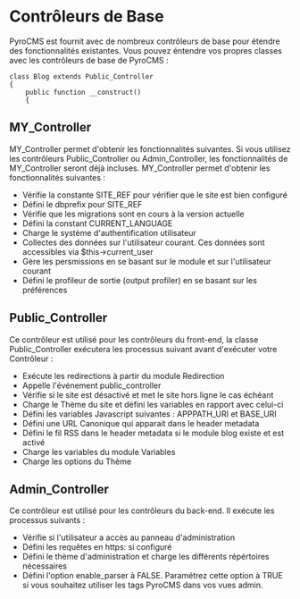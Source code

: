 # Contrôleurs de Base

PyroCMS est fournit avec de nombreux contrôleurs de base pour étendre des fonctionnalités existantes. Vous pouvez éntendre vos propres classes avec les contrôleurs de base de PyroCMS&nbsp;:

	class Blog extends Public_Controller
	{
		public function __construct()
		{


## MY\_Controller

MY\_Controller permet d'obtenir les fonctionnalités suivantes. Si vous utilisez les contrôleurs Public\_Controller ou Admin_Controller, les fonctionnalités de MY\_Controller seront déjà incluses. MY\_Controller permet d'obtenir les fonctionnalités suivantes&nbsp;:

* Vérifie la constante SITE_REF pour vérifier que le site est bien configuré
* Défini le dbprefix pour SITE_REF
* Vérifie que les migrations sont en cours à la version actuelle
* Défini la constant CURRENT_LANGUAGE
* Charge le système d'authentification utilisateur
* Collectes des données sur l'utilisateur courant. Ces données sont accessibles via $this->current_user
* Gère les persmissions en se basant sur le module et sur l'utilisateur courant
* Défini le profileur de sortie (output profiler) en se basant sur les préférences

## Public\_Controller

Ce contrôleur est utilisé pour les contrôleurs du front-end, la classe Public\_Controller exécutera les processus suivant avant d'exécuter votre Contrôleur&nbsp;:

* Exécute les redirections à partir du module Redirection
* Appelle l'événement public_controller
* Vérifie si le site est désactivé et met le site hors ligne le cas échéant
* Charge le Thème du site et défini les variables en rapport avec celui-ci
* Défini les variables Javascript suivantes : APPPATH_URI et BASE_URI
* Défini une URL Canonique qui apparait dans le header metadata
* Défini le fil RSS dans le header metadata si le module blog existe et est activé
* Charge les variables du module Variables
* Charge les options du Thème

## Admin\_Controller

Ce contrôleur est utilisé pour les contrôleurs du back-end. Il exécute les processus suivants&nbsp;:

* Vérifie si l'utilisateur a accès au panneau d'administration
* Défini les requêtes en https: si configuré
* Défini le thème d'administration et charge les différents répértoires nécessaires
* Défini l'option enable_parser à FALSE. Paramétrez cette option à TRUE si vous souhaitez utiliser les tags PyroCMS dans vos vues admin.